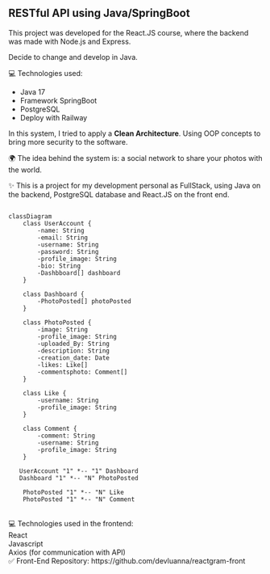 ## RESTful API using Java/SpringBoot

This project was developed for the React.JS course, where the backend was made with Node.js and Express.

Decide to change and develop in Java.

💻 Technologies ​​used:
- Java 17
- Framework SpringBoot
- PostgreSQL
- Deploy with Railway

In this system, I tried to apply a **Clean Architecture**.
Using OOP concepts to bring more security to the software.

🌍 The idea behind the system is: a social network to share your photos with the world.<br />

✨ This is a project for my development personal as FullStack, using Java on the backend, PostgreSQL database and React.JS on the front end.


``` mermaid

classDiagram
    class UserAccount {
        -name: String
        -email: String
        -username: String
        -password: String
        -profile_image: String
        -bio: String
        -Dashbboard[] dashboard
    }

    class Dashboard {
        -PhotoPosted[] photoPosted
    }

    class PhotoPosted {
        -image: String
        -profile_image: String
        -uploaded_By: String
        -description: String
        -creation_date: Date
        -likes: Like[]
        -commentsphoto: Comment[]
    }

    class Like {
        -username: String
        -profile_image: String
    }

    class Comment {
        -comment: String
        -username: String
        -profile_image: String
    }

   UserAccount "1" *-- "1" Dashboard
   Dashboard "1" *-- "N" PhotoPosted

    PhotoPosted "1" *-- "N" Like
    PhotoPosted "1" *-- "N" Comment

```



<br />
💻 Technologies used in the frontend:<br />
React
<br />
Javascript
<br />
Axios (for communication with API)
<br />
✅ Front-End Repository: https://github.com/devluanna/reactgram-front

